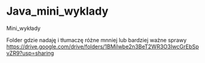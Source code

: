 # Java_mini_wyklady
Mini_wykłady

Folder gdzie nadaję i tłumaczę różne mnniej lub bardziej ważne sprawy
https://drive.google.com/drive/folders/1BMilwbe2n3BeT2WR3O3IwcGrEbSpvZR9?usp=sharing
